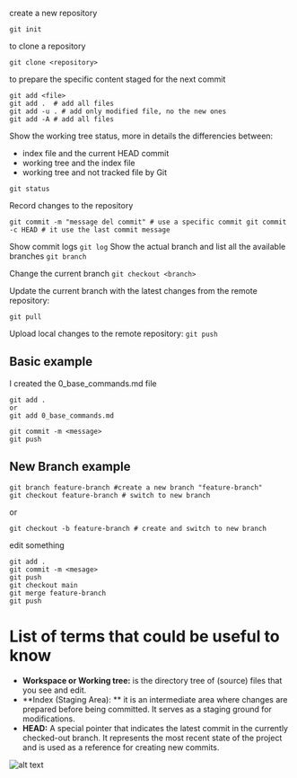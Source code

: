create a new repository 
```
git init
```

to clone a repository 
```
git clone <repository>
```

to prepare the specific content staged for the next commit 
```
git add <file>
git add .  # add all files
git add -u . # add only modified file, no the new ones
git add -A # add all files
```

Show the working tree status, more in details the differencies between:
- index file and the current HEAD commit
- working tree and the index file
- working tree and not tracked file by Git
```
git status
```
Record changes to the repository
```
git commit -m "message del commit" # use a specific commit git commit -c HEAD # it use the last commit message
```
Show commit logs
```git log```
Show the actual branch and list all the available branches 
```git branch```

Change the current branch
```git checkout <branch>```

Update the current branch with the latest changes from the remote repository:

```git pull```

Upload local changes to the remote repository:
```git push```


## Basic example 

I created the 0_base_commands.md file 
```
git add .
or 
git add 0_base_commands.md

git commit -m <message>
git push 
```

## New Branch example

```
git branch feature-branch #create a new branch "feature-branch"
git checkout feature-branch # switch to new branch 
```
or 
```
git checkout -b feature-branch # create and switch to new branch 
```

edit something 
```
git add .
git commit -m <mesage>
git push
git checkout main
git merge feature-branch
git push 
```

# List of terms that could be useful to know

- **Workspace or Working tree:** is the directory tree of (source) files that you see and edit.
- **Index (Staging Area): ** it is an intermediate area where changes are prepared before being committed. It serves as a staging ground for modifications.
- **HEAD:** A special pointer that indicates the latest commit in the currently checked-out branch. It represents the most recent state of the project and is used as a reference for creating new commits.

![alt text](./img/git_data_transport.jpeg)